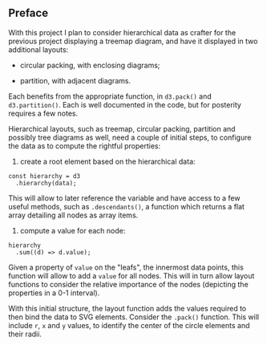 <!-- Link to the work-in-progress pen right [here](). -->

## Preface

With this project I plan to consider hierarchical data as crafter for the previous project displaying a treemap diagram, and have it displayed in two additional layouts:

- circular packing, with enclosing diagrams;

- partition, with adjacent diagrams.

Each benefits from the appropriate function, in `d3.pack()` and `d3.partition()`. Each is well documented in the code, but for posterity requires a few notes.

Hierarchical layouts, such as treemap, circular packing, partition and possibly tree diagrams as well, need a couple of initial steps, to configure the data as to compute the rightful properties:

1. create a root element based on the hierarchical data:

  ```JS
  const hierarchy = d3
    .hierarchy(data);
  ```

  This will allow to later reference the variable and have access to a few useful methods, such as `.descendants()`, a function which returns a flat array detailing all nodes as array items.

1. compute a value for each node:

  ```JS
  hierarchy
    .sum((d) => d.value);
  ```

  Given a property of `value` on the "leafs", the innermost data points, this function will allow to add a `value` for all nodes. This will in turn allow layout functions to consider the relative importance of the nodes (depicting the properties in a 0-1 interval).


With this initial structure, the layout function adds the values required to then bind the data to SVG elements. Consider the `.pack()` function. This will include `r`, `x` and `y` values, to identify the center of the circle elements and their radii.